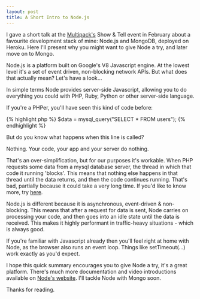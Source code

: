 ```yaml
---
layout: post
title: A Short Intro to Node.js
---
```


I gave a short talk at the [Multipack's](http://multipack.co.uk) Show & Tell event in February about a favourite development stack of mine: Node.js and MongoDB, deployed on Heroku. Here I'll present why you might want to give Node a try, and later move on to Mongo.

Node.js is a platform built on Google's V8 Javascript engine. At the lowest level it's a set of event driven, non-blocking network APIs. But what does that actually mean? Let's have a look…

In simple terms Node provides server-side Javascript, allowing you to do everything you could with PHP, Ruby, Python or other server-side language.

If you're a PHPer, you'll have seen this kind of code before:

{% highlight php %}
$data = mysql_query("SELECT * FROM users");
{% endhighlight %}

But do you know what happens when this line is called?

Nothing. Your code, your app and your server do nothing.

That's an over-simplification, but for our purposes it's workable. When PHP requests some data from a mysql database server, the thread in which that code it running 'blocks'. This means that nothing else happens in that thread until the data returns, and then the code continues running. That's bad, partially because it could take a very long time. If you'd like to know more, try [here](http://debuggable.com/posts/understanding-node-js:4bd98440-45e4-4a9a-8ef7-0f7ecbdd56cb).

Node.js is different because it is asynchronous, event-driven & non-blocking. This means that after a request for data is sent, Node carries on processing your code, and then goes into an idle state until the data is received. This makes it highly performant in traffic-heavy situations - which is always good.

If you're familiar with Javascript already then you'll feel right at home with Node, as the browser also runs an event loop. Things like setTimeout(…) work exactly as you'd expect.

I hope this quick summary encourages you to give Node a try, it's a great platform. There's much more documentation and video introductions available on [Node's website](http://nodejs.org). I'll tackle Node with Mongo soon.

Thanks for reading.